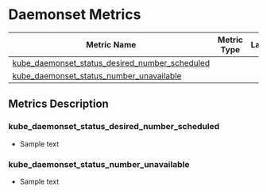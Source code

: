 # Daemonset Metrics

| Metric Name                                                                                       | Metric Type | Labels/Tags | Status |
|---------------------------------------------------------------------------------------------------|-------------|-------------|--------|
| [kube_daemonset_status_desired_number_scheduled](#kube_daemonset_status_desired_number_scheduled) |             |             |        |
| [kube_daemonset_status_number_unavailable](#kube_daemonset_status_number_unavailable)             |             |             |        |

## Metrics Description

### kube_daemonset_status_desired_number_scheduled

- Sample text
  
### kube_daemonset_status_number_unavailable

- Sample text
